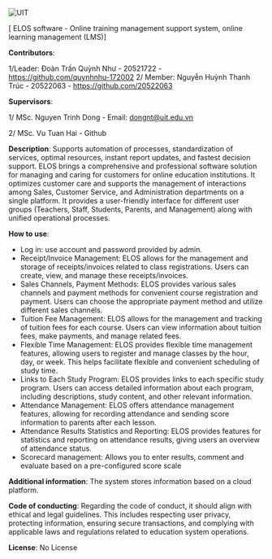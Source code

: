 ![UIT](https://img.shields.io/badge/from-UIT%20VNUHCM-blue?style=for-the-badge&link=https%3A%2F%2Fwww.uit.edu.vn%2F)

[ ELOS software - Online training management support system, online learning management (LMS)]

**Contributors**:

1/Leader: Đoàn Trần Quỳnh Như - 20521722 - https://github.com/quynhnhu-172002
2/ Member: Nguyễn Huỳnh Thanh Trúc - 20522063 - https://github.com/20522063

**Supervisors**:

1/ MSc. Nguyen Trinh Dong - Email: dongnt@uit.edu.vn

2/ MSc. Vu Tuan Hai - Github

**Description**: 
Supports automation of processes, standardization of services, optimal resources, instant report updates, and fastest decision support.
ELOS brings a comprehensive and professional software solution for managing and caring for customers for online education institutions. It optimizes customer care and supports the management of interactions among Sales, Customer Service, and Administration departments on a single platform. It provides a user-friendly interface for different user groups (Teachers, Staff, Students, Parents, and Management) along with unified operational processes.

**How to use**:
+ Log in: use account and password provided by admin.
+ Receipt/Invoice Management: ELOS allows for the management and storage of receipts/invoices related to class registrations. Users can create, view, and manage these receipts/invoices.
+ Sales Channels, Payment Methods: ELOS provides various sales channels and payment methods for convenient course registration and payment. Users can choose the appropriate payment method and utilize different sales channels.
+ Tuition Fee Management: ELOS allows for the management and tracking of tuition fees for each course. Users can view information about tuition fees, make payments, and manage related fees.
+ Flexible Time Management: ELOS provides flexible time management features, allowing users to register and manage classes by the hour, day, or week. This helps facilitate flexible and convenient scheduling of study time.
+ Links to Each Study Program: ELOS provides links to each specific study program. Users can access detailed information about each program, including descriptions, study content, and other relevant information.
+ Attendance Management: ELOS offers attendance management features, allowing for recording attendance and sending score information to parents after each lesson.
+ Attendance Results Statistics and Reporting: ELOS provides features for statistics and reporting on attendance results, giving users an overview of attendance status.
+ Scorecard management: Allows you to enter results, comment and evaluate based on a pre-configured score scale

**Additional information**:
The system stores information based on a cloud platform.

**Code of conducting**:
Regarding the code of conduct, it should align with ethical and legal guidelines. This includes respecting user privacy, protecting information, ensuring secure transactions, and complying with applicable laws and regulations related to education system operations.

**License**:
No License
